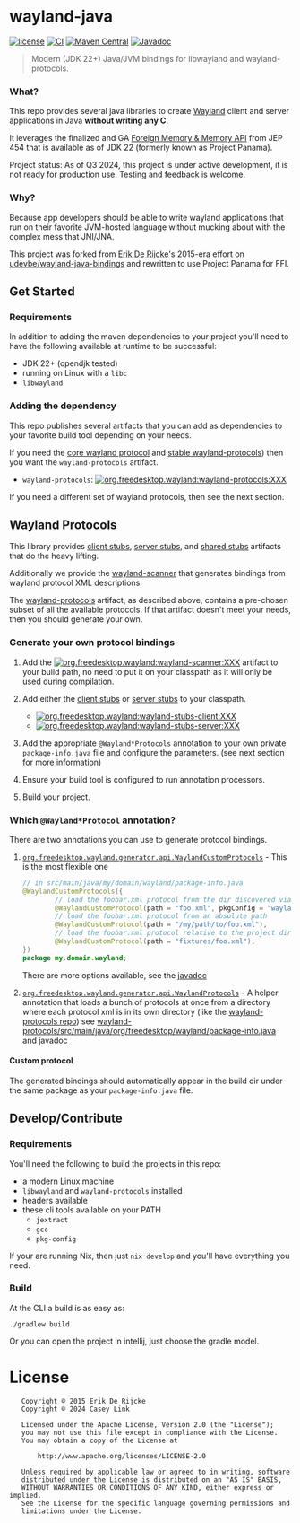 # wayland-java

[![license](https://img.shields.io/:license-Apache2-blue.svg)](http://www.apache.org/licenses/LICENSE-2.0)
[![CI](https://github.com/Ramblurr/wayland-java/actions/workflows/ci.yml/badge.svg)](https://github.com/Ramblurr/wayland-java/actions)
[![Maven Central](https://maven-badges.herokuapp.com/maven-central/org.freedesktop.wayland/wayland-protocols/badge.svg)](https://mvnrepository.com/artifact/org.freedesktop.wayland)
[![Javadoc](https://img.shields.io/badge/javadoc-online-green)](https://ramblurr.github.io/wayland-java/javadoc)

> Modern (JDK 22+) Java/JVM bindings for libwayland and wayland-protocols.

### What?

This repo provides several java libraries to create [Wayland][wayland] client and server applications in Java **without writing any C**.

It leverages the finalized and GA [Foreign Memory & Memory API][jep454] from JEP 454 that is available as of JDK 22 (formerly known as Project Panama).

Project status: As of Q3 2024, this project is under active development, it is not ready for production use. Testing and feedback is welcome.

### Why?

Because app developers should be able to write wayland applications that run on their favorite JVM-hosted language without mucking about with the complex mess that JNI/JNA.

This project was forked from [Erik De Rijcke][erik]'s 2015-era effort on [udevbe/wayland-java-bindings][erikwayland] and rewritten to use Project Panama for FFI.

## Get Started

### Requirements
In addition to adding the maven dependencies to your project you'll need to have the following available at runtime to be successful:

* JDK 22+ (opendjk tested)
* running on Linux with a `libc`
* `libwayland`

### Adding the dependency

This repo publishes several artifacts that you can add as dependencies to your favorite build tool depending on your needs.

If you need the [core wayland protocol][wayland-core] and [stable wayland-protocols][wayland-protocols-stable]) then you want the `wayland-protocols` artifact. 

* `wayland-protocols`: [![org.freedesktop.wayland:wayland-protocols:XXX](https://maven-badges.herokuapp.com/maven-central/org.freedesktop.wayland/wayland-protocols/badge.svg)](https://maven-badges.herokuapp.com/maven-central/org.freedesktop.wayland/wayland-protocols)

If you need a different set of wayland protocols, then see the next section.

## Wayland Protocols

This library provides [client stubs][artifact-client], [server stubs][artifact-server], and [shared stubs][artifact-shared] artifacts that do the heavy lifting.

Additionally we provide the [wayland-scanner][artifact-scanner] that generates bindings from wayland protocol XML descriptions.

The [wayland-protocols][artifact-protocols] artifact, as described above, contains a pre-chosen subset of all the available protocols. If that artifact doesn't meet your needs, then you should generate your own.

### Generate your own protocol bindings

1. Add the [![org.freedesktop.wayland:wayland-scanner:XXX](https://maven-badges.herokuapp.com/maven-central/org.freedesktop.wayland/wayland-scanner/badge.svg)](https://maven-badges.herokuapp.com/maven-central/org.freedesktop.wayland/wayland-scanner) artifact to your build path, no need to put it on your classpath as it will only be used during compilation.

2. Add either the [client stubs][artifact-client] or [server stubs][artifact-server] to your classpath.
    * [![org.freedesktop.wayland:wayland-stubs-client:XXX](https://maven-badges.herokuapp.com/maven-central/org.freedesktop.wayland/wayland-stubs-client/badge.svg)](https://maven-badges.herokuapp.com/maven-central/org.freedesktop.wayland/wayland-stubs-client)
    * [![org.freedesktop.wayland:wayland-stubs-server:XXX](https://maven-badges.herokuapp.com/maven-central/org.freedesktop.wayland/wayland-stubs-server/badge.svg)](https://maven-badges.herokuapp.com/maven-central/org.freedesktop.wayland/wayland-stubs-server)
3. Add the appropriate `@Wayland*Protocols` annotation to your own private `package-info.java` file and configure the parameters. (see next section for more information)
4. Ensure your build tool is configured to run annotation processors.
5. Build your project.

### Which `@Wayland*Protocol` annotation?

There are two annotations you can use to generate protocol bindings. 


1. [`org.freedesktop.wayland.generator.api.WaylandCustomProtocols`][annotation-custom] - This is the most flexible one

     ``` java
     // in src/main/java/my/domain/wayland/package-info.java
     @WaylandCustomProtocols({
             // load the foobar.xml protocol from the dir discovered via `pkg-config --variable=pkgdatadir wayland-foo`
             @WaylandCustomProtocol(path = "foo.xml", pkgConfig = "wayland-foo"),
             // load the foobar.xml protocol from an absolute path
             @WaylandCustomProtocol(path = "/my/path/to/foo.xml"),
             // load the foobar.xml protocol relative to the project directory
             @WaylandCustomProtocol(path = "fixtures/foo.xml"),
    })
     package my.domain.wayland;
     ```
     
     There are more options available, see the [javadoc][annotation-custom]
     
2. [`org.freedesktop.wayland.generator.api.WaylandProtocols`][annotation-protocols] - A helper annotation that loads a bunch of protocols at once from a directory where each protocol xml is in its own directory (like the [wayland-protocols repo][wayland-protocols]) see [wayland-protocols/src/main/java/org/freedesktop/wayland/package-info.java][example-pkg-info] and javadoc

#### Custom protocol

The generated bindings should automatically appear in the build dir under the same package as your `package-info.java` file.

## Develop/Contribute

### Requirements

You'll need the following to build the projects in this repo:

* a modern Linux machine
* `libwayland` and `wayland-protocols` installed
* headers available
* these cli tools available on your PATH
    * `jextract`
    * `gcc`
    * `pkg-config`


If your are running Nix, then just `nix develop` and you'll have everything you need.

### Build

At the CLI a build is as easy as:

``` shell
./gradlew build
```


Or you can open the project in intellij, just choose the gradle model.

# License

```
   Copyright © 2015 Erik De Rijcke
   Copyright © 2024 Casey Link

   Licensed under the Apache License, Version 2.0 (the "License");
   you may not use this file except in compliance with the License.
   You may obtain a copy of the License at

       http://www.apache.org/licenses/LICENSE-2.0

   Unless required by applicable law or agreed to in writing, software
   distributed under the License is distributed on an "AS IS" BASIS,
   WITHOUT WARRANTIES OR CONDITIONS OF ANY KIND, either express or implied.
   See the License for the specific language governing permissions and
   limitations under the License.
```

[wayland]: https://wayland.freedesktop.org/
[jep454]: https://openjdk.org/jeps/454
[erik]: https://github.com/udevbe
[erikwayland]: https://github.com/udevbe/wayland-java-bindings
[wayland-core]: https://wayland.app/protocols/wayland
[wayland-protocols]: https://gitlab.freedesktop.org/wayland/wayland-protocols
[wayland-protocols-stable]: https://gitlab.freedesktop.org/wayland/wayland-protocols/-/tree/main/stable?ref_type=heads
[artifact-client]: https://mvnrepository.com/artifact/org.freedesktop.wayland/stubs-client
[artifact-server]: https://mvnrepository.com/artifact/org.freedesktop.wayland/stubs-server
[artifact-shared]: https://mvnrepository.com/artifact/org.freedesktop.wayland/stubs-shared
[artifact-scanner]: https://mvnrepository.com/artifact/org.freedesktop.wayland/wayland-scanner
[artifact-protocols]: https://mvnrepository.com/artifact/org.freedesktop.wayland/wayland-protocols
[annotation-custom]: https://ramblurr.github.io/wayland-java/javadoc/current/org/freedesktop/wayland/generator/api/WaylandCustomProtocols.html
[annotation-protocols]: https://ramblurr.github.io/wayland-java/javadoc/current/org/freedesktop/wayland/generator/api/WaylandProtocols.html
[annotation-protocols-core]: https://ramblurr.github.io/wayland-java/javadoc/current/org/freedesktop/wayland/generator/api/WaylandCoreProtocols.html
[example-pkg-info]: ./wayland-protocols/src/main/java/org/freedesktop/wayland/package-info.java
